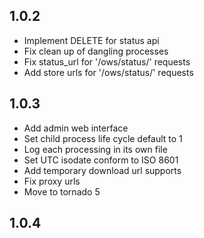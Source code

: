 ## 1.0.2

* Implement DELETE for status api
* Fix clean up of dangling processes
* Fix status\_url for '/ows/status/' requests
* Add store urls for '/ows/status/' requests

## 1.0.3

* Add admin web interface
* Set child process life cycle default to 1
* Log each processing in its own file
* Set UTC isodate conform to ISO 8601
* Add temporary download url supports
* Fix proxy urls
* Move to tornado 5


## 1.0.4

